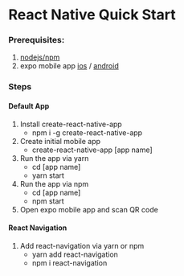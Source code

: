 React Native Quick Start
========================

### Prerequisites:

1. [nodejs/npm](https://nodejs.org/en/)
2. expo mobile app [ios](https://itunes.apple.com/app/apple-store/id982107779) / [android](https://play.google.com/store/apps/details?id=host.exp.exponent)

### Steps

#### Default App

1. Install create-react-native-app
   - npm i -g create-react-native-app
2. Create initial mobile app
   - create-react-native-app [app name]
3. Run the app via yarn
   - cd [app name]
   - yarn start  
4. Run the app via npm
   - cd [app name]
   - npm start
5. Open expo mobile app and scan QR code

#### React Navigation

1. Add react-navigation via yarn or npm
   - yarn add react-navigation
   - npm i react-navigation